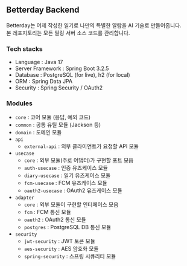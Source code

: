 ## Betterday Backend

Betterday는 어제 작성한 일기로 나만의 특별한 알람을 AI 기술로 만들어줍니다.  
본 레포지토리는 모든 필링 서버 소스 코드를 관리합니다.

### Tech stacks

* Language : Java 17
* Server Framework : Spring Boot 3.2.5
* Database : PostgreSQL (for live), h2 (for local)
* ORM : Spring Data JPA
* Security : Spring Security / OAuth2

### Modules

* `core` : 코어 모듈 (응답, 예외 코드)
* `common` : 공통 유틸 모듈 (Jackson 등)
* `domain` : 도메인 모듈
* `api`
  * `external-api` : 외부 클라이언트가 요청할 API 모듈
* `usecase`
  * `core` : 외부 모듈(주로 어댑터)가 구현할 포트 모음
  * `auth-usecase` : 인증 유즈케이스 모듈
  * `diary-usecase` : 일기 유즈케이스 모듈
  * `fcm-usecase` : FCM 유즈케이스 모듈
  * `oauth2-usecase` : OAuth2 유즈케이스 모듈
* `adapter`
  * `core` : 외부 모듈이 구현할 인터페이스 모음
  * `fcm` : FCM 통신 모듈
  * `oauth2` : OAuth2 통신 모듈
  * `postgres` : PostgreSQL DB 통신 모듈
* `security`
  * `jwt-security` : JWT 토큰 모듈
  * `aes-security` : AES 암호화 모듈
  * `spring-security` : 스프링 시큐리티 모듈
